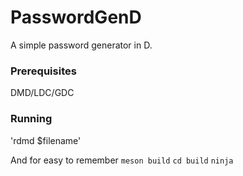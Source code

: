 # PasswordGenD

A simple password generator in D.

### Prerequisites

DMD/LDC/GDC

### Running
'rdmd $filename'

And for easy to remember
`meson build`
`cd build`
`ninja`